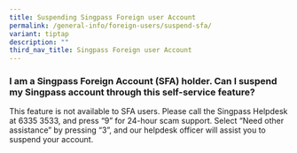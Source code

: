 ```yaml
---
title: Suspending Singpass Foreign user Account
permalink: /general-info/foreign-users/suspend-sfa/
variant: tiptap
description: ""
third_nav_title: Singpass Foreign user Account
---
```

<h3>I am a Singpass Foreign Account (SFA) holder. Can I suspend my Singpass account through this self-service feature?</h3>
<p>This feature is not available to SFA users. Please call the Singpass Helpdesk
at 6335 3533, and press “9” for 24-hour scam support. Select “Need other
assistance” by pressing “3”, and our helpdesk officer will assist you to
suspend your account.</p>